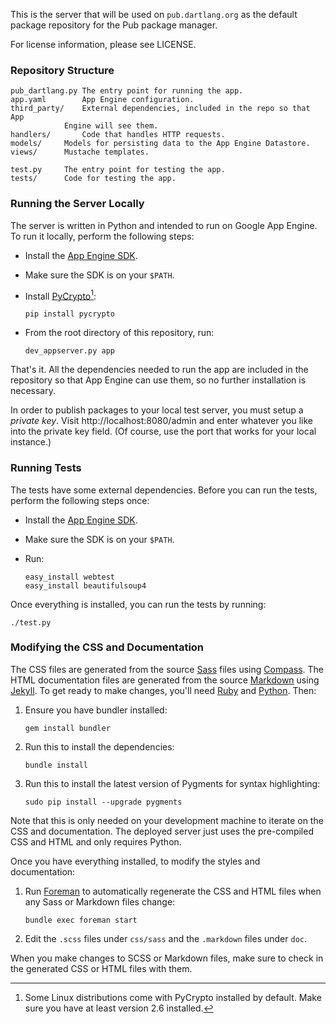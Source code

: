 This is the server that will be used on `pub.dartlang.org` as the default
package repository for the Pub package manager.

For license information, please see LICENSE.

### Repository Structure

    pub_dartlang.py	The entry point for running the app.
    app.yaml		App Engine configuration.
    third_party/	External dependencies, included in the repo so that App
    			Engine will see them.
    handlers/		Code that handles HTTP requests.
    models/		Models for persisting data to the App Engine Datastore.
    views/		Mustache templates.

    test.py		The entry point for testing the app.
    tests/		Code for testing the app.

### Running the Server Locally

The server is written in Python and intended to run on Google App Engine. To run
it locally, perform the following steps:

  * Install the [App Engine SDK][].
  * Make sure the SDK is on your `$PATH`.
  * Install [PyCrypto][pycrypto][^1]:

        pip install pycrypto

  * From the root directory of this repository, run:

        dev_appserver.py app

[app engine sdk]: https://developers.google.com/appengine/downloads
[pycrypto]: https://www.dlitz.net/software/pycrypto/

That's it. All the dependencies needed to run the app are included in the
repository so that App Engine can use them, so no further installation is
necessary.

In order to publish packages to your local test server, you must setup a
_private key_. Visit http://localhost:8080/admin and enter whatever you like
into the private key field. (Of course, use the port that works for your
local instance.)

[^1]: Some Linux distributions come with PyCrypto installed by default. Make
      sure you have at least version 2.6 installed.

### Running Tests

The tests have some external dependencies. Before you can run the tests,
perform the following steps once:

  * Install the [App Engine SDK][].
  * Make sure the SDK is on your `$PATH`.
  * Run:

        easy_install webtest
        easy_install beautifulsoup4

Once everything is installed, you can run the tests by running:

    ./test.py

### Modifying the CSS and Documentation

The CSS files are generated from the source [Sass][] files using [Compass][].
The HTML documentation files are generated from the source [Markdown][] using
[Jekyll][]. To get ready to make changes, you'll need [Ruby][] and [Python][].
Then:

[ruby]: http://ruby-lang.org
[python]: http://python.org
[sass]: http://sass-lang.com
[compass]: http://compass-style.org
[markdown]: http://daringfireball.net/projects/markdown/
[jekyll]: http://jekyllrb.com/

 1. Ensure you have bundler installed:

        gem install bundler

 2. Run this to install the dependencies:

        bundle install

 3. Run this to install the latest version of Pygments for syntax highlighting:

        sudo pip install --upgrade pygments

Note that this is only needed on your development machine to iterate on the CSS
and documentation. The deployed server just uses the pre-compiled CSS and HTML
and only requires Python.

Once you have everything installed, to modify the styles and documentation:

 1. Run [Foreman][] to automatically regenerate the CSS and HTML files when any
    Sass or Markdown files change:

        bundle exec foreman start

 1. Edit the `.scss` files under `css/sass` and the `.markdown` files under
    `doc`.

[foreman]: http://ddollar.github.com/foreman/

When you make changes to SCSS or Markdown files, make sure to check in the
generated CSS or HTML files with them.
